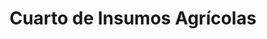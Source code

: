 ---
title: "Cuarto de Insumos Agrícolas"
url: /vereda-huerta-grande/cuarto-de-insumos-agricolas/
shop: agraria
---
